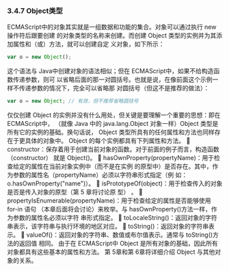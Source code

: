 ### 3.4.7 Object类型
ECMAScript中的对象其实就是一组数据和功能的集合。对象可以通过执行 new 操作符后跟要创建 的对象类型的名称来创建。而创建 Object 类型的实例并为其添加属性和（或）方法，就可以创建自定 义对象，如下所示：

```js
var o = new Object();
```

这个语法与 Java中创建对象的语法相似；但在 ECMAScript中，如果不给构造函数传递参数，则可 以省略后面的那一对圆括号。也就是说，在像前面这个示例一样不传递参数的情况下，完全可以省略那 对圆括号（但这不是推荐的做法）：

```js
var o = new Object; // 有效，但不推荐省略圆括号
```
 仅仅创建 Object 的实例并没有什么用处，但关键是要理解一个重要的思想：即在 ECMAScript中， （就像 Java 中的 java.lang.Object 对象一样）Object 类型是所有它的实例的基础。换句话说， Object 类型所具有的任何属性和方法也同样存在于更具体的对象中。 Object 的每个实例都具有下列属性和方法。  constructor：保存着用于创建当前对象的函数。对于前面的例子而言，构造函数（constructor） 就是 Object()。  hasOwnProperty(propertyName)：用于检查给定的属性在当前对象实例中（而不是在实例 的原型中）是否存在。其中，作为参数的属性名（propertyName）必须以字符串形式指定（例 如：o.hasOwnProperty("name")）。  isPrototypeOf(object)：用于检查传入的对象是否是传入对象的原型（第 5 章将讨论原 型） 。  propertyIsEnumerable(propertyName)：用于检查给定的属性是否能够使用 for-in 语句 （本章后面将会讨论）来枚举。与 hasOwnProperty()方法一样，作为参数的属性名必须以字符 串形式指定。  toLocaleString()：返回对象的字符串表示，该字符串与执行环境的地区对应。  toString()：返回对象的字符串表示。  valueOf()：返回对象的字符串、数值或布尔值表示。通常与 toString()方法的返回值 相同。 由于在 ECMAScript中 Object 是所有对象的基础，因此所有对象都具有这些基本的属性和方法。 第 5章和第 6章将详细介绍 Object 与其他对象的关系。